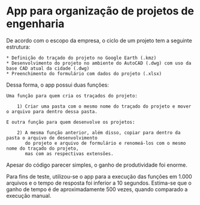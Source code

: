 # App para organização de projetos de engenharia

De acordo com o escopo da empresa, o ciclo de um projeto tem a seguinte estrutura:

    * Definição do traçado do projeto no Google Earth (.kmz)
    * Desenvolvimento do projeto no ambiente do AutoCAD (.dwg) com uso da base CAD atual da cidade (.dwg)
    * Preenchimento do formulário com dados do projeto (.xlsx)

Dessa forma, o app possui duas funções:

    Uma função para quem cria os traçados do projeto:

        1) Criar uma pasta com o mesmo nome do traçado do projeto e mover o arquivo para dentro dessa pasta.

    E outra função para quem desenvolve os projetos:

        2) A mesma função anterior, além disso, copiar para dentro da pasta o arquivo de desenvolvimento
           do projeto e arquivo de formulário e renomeá-los com o mesmo nome do traçado do projeto, 
           mas com as respectivas extensões.
        
Apesar do código parecer simples, o ganho de produtividade foi enorme. 

Para fins de teste, utilizou-se o app para a execução das funções em 1.000 arquivos e o tempo de resposta foi inferior a 10 segundos. Estima-se que o ganho de tempo é de aproximadamente 500 vezes, quando comparado a execução manual.